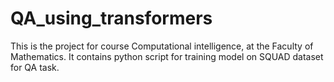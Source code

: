 # QA_using_transformers

This is the project for course Computational intelligence, at the Faculty of Mathematics. It contains python script for training model on SQUAD dataset for QA task.
